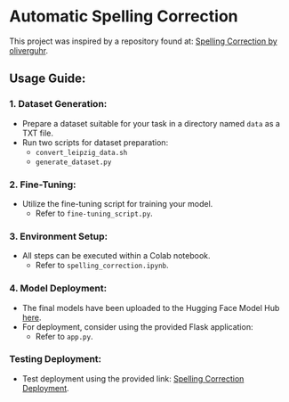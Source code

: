 # Automatic Spelling Correction

This project was inspired by a repository found at: [Spelling Correction by oliverguhr](https://github.com/oliverguhr/spelling).

## Usage Guide:

### 1. Dataset Generation:
- Prepare a dataset suitable for your task in a directory named `data` as a TXT file.
- Run two scripts for dataset preparation:
  - `convert_leipzig_data.sh`
  - `generate_dataset.py`

### 2. Fine-Tuning:
- Utilize the fine-tuning script for training your model.
  - Refer to `fine-tuning_script.py`.

### 3. Environment Setup:
- All steps can be executed within a Colab notebook.
  - Refer to `spelling_correction.ipynb`.

### 4. Model Deployment:
- The final models have been uploaded to the Hugging Face Model Hub [here](https://huggingface.co/Elalimy/english_spelling_correction).
- For deployment, consider using the provided Flask application:
  - Refer to `app.py`.

### Testing Deployment:
- Test deployment using the provided link: [Spelling Correction Deployment](https://huggingface.co/spaces/Elalimy/autocorrect_english_spelling_sentence).
